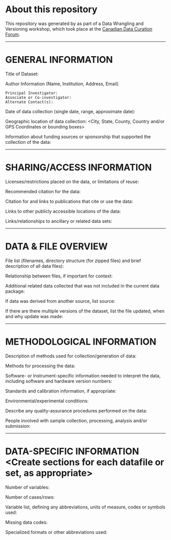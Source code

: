 # About this repository

This repository was generated by <NAME> as part of a Data Wrangling and Versioning workshop, which took place at the [Canadian Data Curation Forum](https://data-curation.github.io/).

-------------------
# GENERAL INFORMATION

Title of Dataset:

Author Information (Name, Institution, Address, Email)

	Principal Investigator:
	Associate or Co-investigator:
	Alternate Contact(s):

Date of data collection (single date, range, approximate date): <suggested format YYYYMMDD>

Geographic location of data collection: <City, State, County, Country and/or GPS Coordinates or bounding boxes> 

Information about funding sources or sponsorship that supported the collection of the data:

--------------------------
# SHARING/ACCESS INFORMATION

Licenses/restrictions placed on the data, or limitations of reuse:

Recommended citation for the data:

Citation for and links to publications that cite or use the data:

Links to other publicly accessible locations of the data:

Links/relationships to ancillary or related data sets: 


--------------------
# DATA & FILE OVERVIEW

File list (filenames, directory structure (for zipped files) and brief description of all data files):

Relationship between files, if important for context:  

Additional related data collected that was not included in the current data package:

If data was derived from another source, list source:

If there are there multiple versions of the dataset, list the file updated, when and why update was made:

--------------------------
# METHODOLOGICAL INFORMATION

Description of methods used for collection/generation of data: <Include links or references to publications or other documentation containing experimental design or protocols used in data collection>

Methods for processing the data: <describe how the submitted data were generated from the raw or collected data>

Software- or Instrument-specific information needed to interpret the data, including software and hardware version numbers:

Standards and calibration information, if appropriate:

Environmental/experimental conditions:

Describe any quality-assurance procedures performed on the data:

People involved with sample collection, processing, analysis and/or submission:


--------------------------
# DATA-SPECIFIC INFORMATION <Create sections for each datafile or set, as appropriate>

Number of variables:

Number of cases/rows: 

Variable list, defining any abbreviations, units of measure, codes or symbols used:
   
Missing data codes:

Specialized formats or other abbreviations used:
